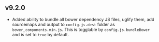 ## v9.2.0

- Added ability to bundle all bower dependency JS files, uglify them, add sourcemaps and output to `config.js.dest` folder as `bower_components.min.js`. This is togglable by `config.js.bundleBower` and is set to `true` by default.
